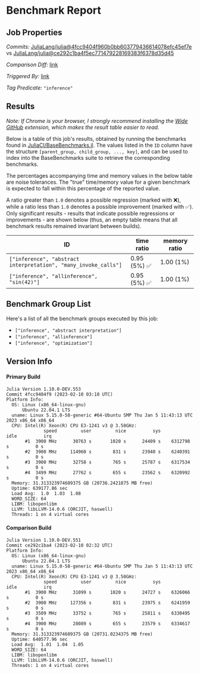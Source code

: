 # Benchmark Report

## Job Properties

*Commits:* [JuliaLang/julia@4fcc9404f960b0bb603779436614078efc45ef7e](https://github.com/JuliaLang/julia/commit/4fcc9404f960b0bb603779436614078efc45ef7e) vs [JuliaLang/julia@ce292c1ba4f5ec771479228169383f6378d35d45](https://github.com/JuliaLang/julia/commit/ce292c1ba4f5ec771479228169383f6378d35d45)

*Comparison Diff:* [link](https://github.com/JuliaLang/julia/compare/ce292c1ba4f5ec771479228169383f6378d35d45..4fcc9404f960b0bb603779436614078efc45ef7e)

*Triggered By:* [link](https://github.com/JuliaLang/julia/pull/48601#issuecomment-1425116175)

*Tag Predicate:* `"inference"`

## Results

*Note: If Chrome is your browser, I strongly recommend installing the [Wide GitHub](https://chrome.google.com/webstore/detail/wide-github/kaalofacklcidaampbokdplbklpeldpj?hl=en)
extension, which makes the result table easier to read.*

Below is a table of this job's results, obtained by running the benchmarks found in
[JuliaCI/BaseBenchmarks.jl](https://github.com/JuliaCI/BaseBenchmarks.jl). The values
listed in the `ID` column have the structure `[parent_group, child_group, ..., key]`,
and can be used to index into the BaseBenchmarks suite to retrieve the corresponding
benchmarks.

The percentages accompanying time and memory values in the below table are noise tolerances. The "true"
time/memory value for a given benchmark is expected to fall within this percentage of the reported value.

A ratio greater than `1.0` denotes a possible regression (marked with :x:), while a ratio less
than `1.0` denotes a possible improvement (marked with :white_check_mark:). Only significant results - results
that indicate possible regressions or improvements - are shown below (thus, an empty table means that all
benchmark results remained invariant between builds).

| ID | time ratio | memory ratio |
|----|------------|--------------|
| `["inference", "abstract interpretation", "many_invoke_calls"]` | 0.95 (5%) :white_check_mark: | 1.00 (1%)  |
| `["inference", "allinference", "sin(42)"]` | 0.95 (5%) :white_check_mark: | 1.00 (1%)  |

## Benchmark Group List

Here's a list of all the benchmark groups executed by this job:

- `["inference", "abstract interpretation"]`
- `["inference", "allinference"]`
- `["inference", "optimization"]`

## Version Info

#### Primary Build

```
Julia Version 1.10.0-DEV.553
Commit 4fcc9404f9 (2023-02-10 03:10 UTC)
Platform Info:
  OS: Linux (x86_64-linux-gnu)
      Ubuntu 22.04.1 LTS
  uname: Linux 5.15.0-58-generic #64-Ubuntu SMP Thu Jan 5 11:43:13 UTC 2023 x86_64 x86_64
  CPU: Intel(R) Xeon(R) CPU E3-1241 v3 @ 3.50GHz: 
              speed         user         nice          sys         idle          irq
       #1  3900 MHz      30763 s       1020 s      24409 s    6312798 s          0 s
       #2  3900 MHz     114960 s        831 s      23940 s    6240391 s          0 s
       #3  3900 MHz      32758 s        765 s      25787 s    6317534 s          0 s
       #4  3499 MHz      27762 s        655 s      23562 s    6320992 s          0 s
  Memory: 31.313323974609375 GB (20736.2421875 MB free)
  Uptime: 639177.86 sec
  Load Avg:  1.0  1.03  1.08
  WORD_SIZE: 64
  LIBM: libopenlibm
  LLVM: libLLVM-14.0.6 (ORCJIT, haswell)
  Threads: 1 on 4 virtual cores

```

#### Comparison Build

```
Julia Version 1.10.0-DEV.551
Commit ce292c1ba4 (2023-02-10 02:32 UTC)
Platform Info:
  OS: Linux (x86_64-linux-gnu)
      Ubuntu 22.04.1 LTS
  uname: Linux 5.15.0-58-generic #64-Ubuntu SMP Thu Jan 5 11:43:13 UTC 2023 x86_64 x86_64
  CPU: Intel(R) Xeon(R) CPU E3-1241 v3 @ 3.50GHz: 
              speed         user         nice          sys         idle          irq
       #1  3900 MHz      31099 s       1020 s      24727 s    6326066 s          0 s
       #2  3900 MHz     127356 s        831 s      23975 s    6241959 s          0 s
       #3  3509 MHz      33752 s        765 s      25811 s    6330495 s          0 s
       #4  3900 MHz      28089 s        655 s      23579 s    6334617 s          0 s
  Memory: 31.313323974609375 GB (20731.0234375 MB free)
  Uptime: 640577.96 sec
  Load Avg:  1.01  1.04  1.05
  WORD_SIZE: 64
  LIBM: libopenlibm
  LLVM: libLLVM-14.0.6 (ORCJIT, haswell)
  Threads: 1 on 4 virtual cores

```
